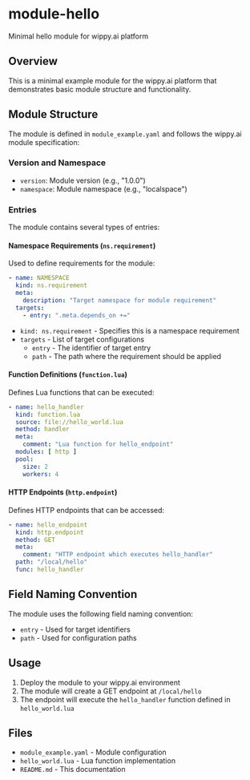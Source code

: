 # module-hello
Minimal hello module for wippy.ai platform

## Overview
This is a minimal example module for the wippy.ai platform that demonstrates basic module structure and functionality.

## Module Structure

The module is defined in `module_example.yaml` and follows the wippy.ai module specification:

### Version and Namespace
- `version`: Module version (e.g., "1.0.0")
- `namespace`: Module namespace (e.g., "localspace")

### Entries

The module contains several types of entries:

#### Namespace Requirements (`ns.requirement`)
Used to define requirements for the module:

```yaml
- name: NAMESPACE
  kind: ns.requirement
  meta:
    description: "Target namespace for module requirement"
  targets:
    - entry: ".meta.depends_on +="
```

- `kind: ns.requirement` - Specifies this is a namespace requirement
- `targets` - List of target configurations
  - `entry` - The identifier of target entry
  - `path` - The path where the requirement should be applied

#### Function Definitions (`function.lua`)
Defines Lua functions that can be executed:

```yaml
- name: hello_handler
  kind: function.lua
  source: file://hello_world.lua
  method: handler
  meta:
    comment: "Lua function for hello_endpoint"
  modules: [ http ]
  pool:
    size: 2
    workers: 4
```

#### HTTP Endpoints (`http.endpoint`)
Defines HTTP endpoints that can be accessed:

```yaml
- name: hello_endpoint
  kind: http.endpoint
  method: GET
  meta:
    comment: "HTTP endpoint which executes hello_handler"
  path: "/local/hello"
  func: hello_handler
```

## Field Naming Convention

The module uses the following field naming convention:
- `entry` - Used for target identifiers
- `path` - Used for configuration paths

## Usage

1. Deploy the module to your wippy.ai environment
2. The module will create a GET endpoint at `/local/hello`
3. The endpoint will execute the `hello_handler` function defined in `hello_world.lua`

## Files

- `module_example.yaml` - Module configuration
- `hello_world.lua` - Lua function implementation
- `README.md` - This documentation
